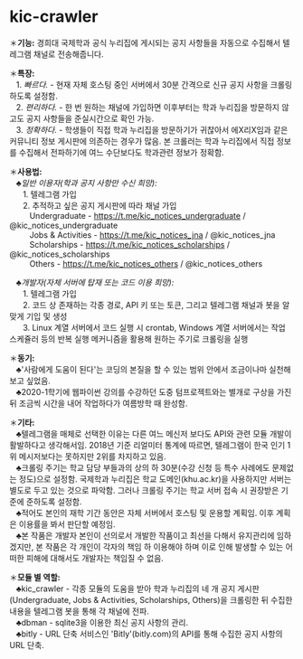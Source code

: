 # kic-crawler
＊<b>기능:</b> 경희대 국제학과 공식 누리집에 게시되는 공지 사항들을 자동으로 수집해서 텔레그램 채널로 전송해줍니다.<br>

＊<b>특장:</b><br>
&nbsp;&nbsp;&nbsp;1. <i>빠르다.</i> - 현재 자체 호스팅 중인 서버에서 30분 간격으로 신규 공지 사항을 크롤링하도록 설정함.<br>
&nbsp;&nbsp;&nbsp;2. <i>편리하다.</i> - 한 번 원하는 채널에 가입하면 이후부터는 학과 누리집을 방문하지 않고도 공지 사항들을 준실시간으로 확인 가능.<br>
&nbsp;&nbsp;&nbsp;3. <i>정확하다.</i> - 학생들이 직접 학과 누리집을 방문하기가 귀찮아서 에X리X임과 같은 커뮤니티 정보 게시판에 의존하는 경우가 많음. 본 크롤러는 학과 누리집에서 직접 정보를 수집해서 전파하기에 여느 수단보다도 학과관련 정보가 정확함.<br>

＊<b>사용법:</b><br>
   &nbsp;&nbsp;&nbsp;♣<i>일반 이용자(학과 공지 사항만 수신 희망):</i><br>
      &nbsp;&nbsp;&nbsp;&nbsp;&nbsp;&nbsp;1. 텔레그램 가입<br>
      &nbsp;&nbsp;&nbsp;&nbsp;&nbsp;&nbsp;2. 추적하고 싶은 공지 게시판에 따라 채널 가입<br>
         &nbsp;&nbsp;&nbsp;&nbsp;&nbsp;&nbsp;&nbsp;&nbsp;&nbsp;Undergraduate - https://t.me/kic_notices_undergraduate  /  @kic_notices_undergraduate<br>
         &nbsp;&nbsp;&nbsp;&nbsp;&nbsp;&nbsp;&nbsp;&nbsp;&nbsp;Jobs & Activities - https://t.me/kic_notices_jna  /  @kic_notices_jna<br>
         &nbsp;&nbsp;&nbsp;&nbsp;&nbsp;&nbsp;&nbsp;&nbsp;&nbsp;Scholarships - https://t.me/kic_notices_scholarships  /  @kic_notices_scholarships<br>
         &nbsp;&nbsp;&nbsp;&nbsp;&nbsp;&nbsp;&nbsp;&nbsp;&nbsp;Others - https://t.me/kic_notices_others  / @kic_notices_others<br>
     
   &nbsp;&nbsp;&nbsp;♣<i>개발자(자체 서버에 탑재 또는 코드 이용 희망):</i><br>
      &nbsp;&nbsp;&nbsp;&nbsp;&nbsp;&nbsp;1. 텔레그램 가입<br>
      &nbsp;&nbsp;&nbsp;&nbsp;&nbsp;&nbsp;2. 코드 상 존재하는 각종 경로, API 키 또는 토큰, 그리고 텔레그램 채널과 봇을 알맞게 기입 및 생성<br>
      &nbsp;&nbsp;&nbsp;&nbsp;&nbsp;&nbsp;3. Linux 계열 서버에서 코드 실행 시 crontab, Windows 계열 서버에서는 작업 스케쥴러 등의 반복 실행 메커니즘을 활용해 원하는 주기로 크롤링을 실행<br>

＊<b>동기:</b><br>
&nbsp;&nbsp;&nbsp;♣'사람에게 도움이 된다'는 코딩의 본질을 할 수 있는 범위 안에서 조금이나마 실천해보고 싶었음.<br>
&nbsp;&nbsp;&nbsp;♣2020-1학기에 웹파이썬 강의를 수강하던 도중 텀프로젝트와는 별개로 구상을 가진 뒤 조금씩 시간을 내어 작업하다가 여름방학 때 완성함.<br>

＊<b>기타:</b><br>
&nbsp;&nbsp;&nbsp;♣텔레그램을 매체로 선택한 이유는 다른 여느 메신저 보다도 API와 관련 모듈 개발이 활발하다고 생각해서임. 2018년 기준 리얼미터 통계에 따르면, 텔레그램이 한국 인기 1위 메시저보다는 못하지만 2위를 차지하고 있음.<br>
&nbsp;&nbsp;&nbsp;♣크롤링 주기는 학교 담당 부들과의 상의 하 30분(수강 신청 등 특수 사례에도 문제없는 정도)으로 설정함. 국제학과 누리집은 학교 도메인(khu.ac.kr)을 사용하지만 서버는 별도로 두고 있는 것으로 파악함. 그러나 크롤링 주기는 학교 서버 접속 시 권장받은 기준에 준하도록 설정함.<br>
&nbsp;&nbsp;&nbsp;♣적어도 본인의 재학 기간 동안은 자체 서버에서 호스팅 및 운용할 계획임. 이후 계획은 이용률을 봐서 판단할 예정임.<br>
&nbsp;&nbsp;&nbsp;♣본 작품은 개발자 본인이 선의로서 개발한 작품이고 최선을 다해서 유지관리에 임하겠지만, 본 작품은 각 개인이 각자의 책임 하 이용해야 하며 이로 인해 발생할 수 있는 어떠한 피해에 대해서도 개발자는 책임질 수 없음.<br>


＊<b>모듈 별 역할:</b><br>
   &nbsp;&nbsp;&nbsp;♣kic_crawler - 각종 모듈의 도움을 받아 학과 누리집의 네 개 공지 게시판(Undergraduate, Jobs & Activities, Scholarships, Others)을 크롤링한 뒤 수집한 내용을 텔레그램 봇을 통해 각 채널에 전파.<br>
   &nbsp;&nbsp;&nbsp;♣dbman - sqlite3을 이용한 최신 공지 사항의 관리.<br>
   &nbsp;&nbsp;&nbsp;♣bitly - URL 단축 서비스인 'Bitly'(bitly.com)의 API를 통해 수집한 공지 사항의 URL 단축.<br>
